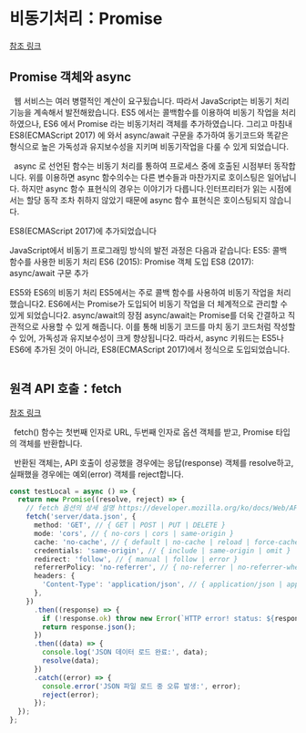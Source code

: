 # 비동기처리：Promise

[참조 링크](https://www.daleseo.com/js-async-promise/)

## Promise 객체와 async

&nbsp; 웹 서비스는 여러 병렬적인 계산이 요구됬습니다. 따라서 JavaScript는 비동기 처리 기능을 계속해서 발전해왔습니다. ES5 에서는 콜백함수를 이용하여 비동기 작업을 처리하였으나, ES6 에서 Promise 라는 비동기처리 객체를 추가하였습니다. 그리고 마침내 ES8(ECMAScript 2017) 에 와서 async/await 구문을 추가하여 동기코드와 똑같은 형식으로 높은 가독성과 유지보수성을 지키며 비동기작업을 다룰 수 있게 되었습니다.

&nbsp; async 로 선언된 함수는 비동기 처리를 통하여 프로세스 중에 호출된 시점부터 동작합니다. 위를 이용하면 async 함수의수는 다른 변수들과 마찬가지로 호이스팅은 일어납니다. 하지만 async 함수 표현식의 경우는 이야기가 다릅니다.인터프리터가 읽는 시점에서는 할당 동작 조차 취하지 않았기 때문에 async 함수 표현식은 호이스팅되지 않습니다.

ES8(ECMAScript 2017)에 추가되었습니다

JavaScript에서 비동기 프로그래밍 방식의 발전 과정은 다음과 같습니다:
ES5: 콜백 함수를 사용한 비동기 처리
ES6 (2015): Promise 객체 도입
ES8 (2017): async/await 구문 추가

ES5와 ES6의 비동기 처리
ES5에서는 주로 콜백 함수를 사용하여 비동기 작업을 처리했습니다2.
ES6에서는 Promise가 도입되어 비동기 작업을 더 체계적으로 관리할 수 있게 되었습니다2.
async/await의 장점
async/await는 Promise를 더욱 간결하고 직관적으로 사용할 수 있게 해줍니다. 이를 통해 비동기 코드를 마치 동기 코드처럼 작성할 수 있어, 가독성과 유지보수성이 크게 향상됩니다2.
따라서, async 키워드는 ES5나 ES6에 추가된 것이 아니라, ES8(ECMAScript 2017)에서 정식으로 도입되었습니다.

```javascript

```

## 원격 API 호출：fetch

[참조 링크](https://www.daleseo.com/js-window-fetch/)

&nbsp; fetch() 함수는 첫번째 인자로 URL, 두번째 인자로 옵션 객체를 받고, Promise 타입의 객체를 반환합니다.

&nbsp; 반환된 객체는, API 호출이 성공했을 경우에는 응답(response) 객체를 resolve하고, 실패했을 경우에는 예외(error) 객체를 reject합니다.

```typescript
const testLocal = async () => {
  return new Promise((resolve, reject) => {
    // fetch 옵션의 상세 설명 https://developer.mozilla.org/ko/docs/Web/API/Window/fetch
    fetch('server/data.json', {
      method: 'GET', // { GET | POST | PUT | DELETE }
      mode: 'cors', // { no-cors | cors | same-origin }
      cache: 'no-cache', // { default | no-cache | reload | force-cache | only-if-cached }
      credentials: 'same-origin', // { include | same-origin | omit }
      redirect: 'follow', // { manual | follow | error }
      referrerPolicy: 'no-referrer', // { no-referrer | no-referrer-when-downgrade | origin | origin-when-cross-origin | same-origin | strict-origin | strict-origin-when-cross-origin | unsafe-url }
      headers: {
        'Content-Type': 'application/json', // { application/json | application/x-www-form-urlencoded}
      },
    })
      .then((response) => {
        if (!response.ok) throw new Error(`HTTP error! status: ${response.status}`);
        return response.json();
      })
      .then((data) => {
        console.log('JSON 데이터 로드 완료:', data);
        resolve(data);
      })
      .catch((error) => {
        console.error('JSON 파일 로드 중 오류 발생:', error);
        reject(error);
      });
  });
};
```
